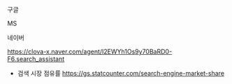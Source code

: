 
구글

MS

네이버

https://clova-x.naver.com/agent/I2EWYh1Os9y70BaRD0-F6.search_assistant

- 검색 시장 점유률
https://gs.statcounter.com/search-engine-market-share




